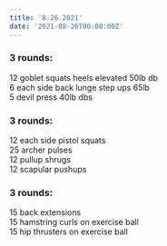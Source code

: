 ```yaml
---
title: '8.26.2021'
date: '2021-08-26T00:00:00Z'
---  
```


### 3 rounds:  
12 goblet squats heels elevated 50lb db              
6 each side back lunge step ups 65lb     
5 devil press 40lb dbs     
  
### 3 rounds:  
12 each side pistol squats         
25 archer pulses    
12 pullup shrugs    
12 scapular pushups          

### 3 rounds:  
15 back extensions             
15 hamstring curls on exercise ball       
15 hip thrusters on exercise ball        